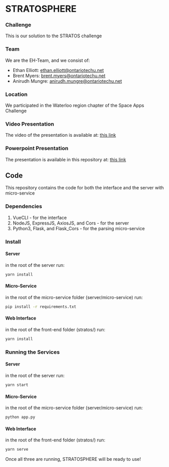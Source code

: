 # STRATOSPHERE

### Challenge

This is our solution to the STRATOS challenge

### Team

We are the EH-Team, and we consist of:

- Ethan Elliott: [ethan.elliott@ontariotechu.net](mailto:ethan.elliott@ontariotechu.net)
- Brent Myers: [brent.myers@ontariotechu.net](mailto:brent.myers@ontariotechu.net)
- Anirudh Mungre: [anirudh.mungre@ontariotechu.net](mailto:anirudh.mungre@ontariotechu.net)

### Location

We participated in the Waterloo region chapter of the Space Apps Challenge

### Video Presentation

The video of the presentation is available at: [this link](https://www.youtube.com/watch?v=O4aQaG1UDPk)

### Powerpoint Presentation

The presentation is available in this repository at: [this link](presentation/)

## Code

This repository contains the code for both the interface and the server with micro-service

### Dependencies
1. VueCLI - for the interface
2. NodeJS, ExpressJS, AxiosJS, and Cors - for the server
3. Python3, Flask, and Flask_Cors - for the parsing micro-service

### Install

#### Server

in the root of the server run: 
 
```bash
yarn install
```

#### Micro-Service

in the root of the micro-service folder (server/micro-service) run: 
 
```bash
pip install -r requirements.txt
```

#### Web Interface

in the root of the front-end folder (stratos/) run: 
 
```bash
yarn install
```


### Running the Services

#### Server

in the root of the server run: 
 
```bash
yarn start
```

#### Micro-Service

in the root of the micro-service folder (server/micro-service) run: 
 
```bash
python app.py
```

#### Web Interface

in the root of the front-end folder (stratos/) run: 
 
```bash
yarn serve
```

Once all three are running, STRATOSPHERE will be ready to use!
